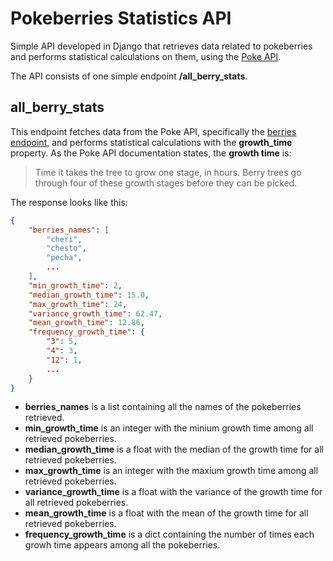 # Pokeberries Statistics API

Simple API developed in Django that retrieves data related to pokeberries and performs statistical calculations on them, using the [Poke API](https://pokeapi.co/docs/v2#berries).

The API consists of one simple endpoint **/all_berry_stats**.

## all_berry_stats
This endpoint fetches data from the Poke API, specifically the [berries endpoint](https://pokeapi.co/docs/v2#berries-section), and performs statistical calculations with the **growth_time** property. As the Poke API documentation states, the **growth time** is:
> Time it takes the tree to grow one stage, in hours. Berry trees go through four of these growth stages before they can be picked.

The response looks like this:

```json
{
    "berries_names": [
        "cheri",
        "chesto",
        "pecha",
        ...
    ],
    "min_growth_time": 2,
    "median_growth_time": 15.0,
    "max_growth_time": 24,
    "variance_growth_time": 62.47,
    "mean_growth_time": 12.86,
    "frequency_growth_time": {
        "3": 5,
        "4": 3,
        "12": 1,
        ...
    }
}
```

* **berries_names** is a list containing all the names of the pokeberries retrieved.
* **min_growth_time** is an integer with the minium growth time among all retrieved pokeberries.
* **median_growth_time** is a float with the median of the growth time for all retrieved pokeberries.
* **max_growth_time** is an integer with the maxium growth time among all retrieved pokeberries.
* **variance_growth_time** is a float with the variance of the growth time for all retrieved pokeberries.
* **mean_growth_time** is a float with the mean of the growth time for all retrieved pokeberries.
* **frequency_growth_time** is a dict containing the number of times each growh time appears among all the pokeberries.

# 
